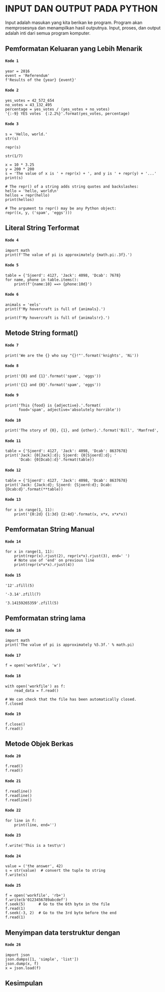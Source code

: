# INPUT DAN OUTPUT PADA PYTHON
Input adalah masukan yang kita berikan ke program.
Program akan memprosesnya dan menampilkan hasil outputnya.
Input, proses, dan output adalah inti dari semua program komputer.


## Pemformatan Keluaran yang Lebih Menarik
#### ```Kode 1```
```
year = 2016
event = 'Referendum'
f'Results of the {year} {event}'
```
#### ```Kode 2```
```
yes_votes = 42_572_654
no_votes = 43_132_495
percentage = yes_votes / (yes_votes + no_votes)
'{:-9} YES votes  {:2.2%}'.format(yes_votes, percentage)
```
#### ```Kode 3```
```
s = 'Hello, world.'
str(s)

repr(s)

str(1/7)

x = 10 * 3.25
y = 200 * 200
s = 'The value of x is ' + repr(x) + ', and y is ' + repr(y) + '...'
print(s)

# The repr() of a string adds string quotes and backslashes:
hello = 'hello, world\n'
hellos = repr(hello)
print(hellos)

# The argument to repr() may be any Python object:
repr((x, y, ('spam', 'eggs')))
```


## Literal String Terformat
#### ```Kode 4```
```
import math
print(f'The value of pi is approximately {math.pi:.3f}.')
```
#### ```Kode 5```
```
table = {'Sjoerd': 4127, 'Jack': 4098, 'Dcab': 7678}
for name, phone in table.items():
    print(f'{name:10} ==> {phone:10d}')
```
#### ```Kode 6```
```
animals = 'eels'
print(f'My hovercraft is full of {animals}.')

print(f'My hovercraft is full of {animals!r}.')
```

## Metode String format()
#### ```Kode 7```
```
print('We are the {} who say "{}!"'.format('knights', 'Ni'))
```
#### ```Kode 8```
```
print('{0} and {1}'.format('spam', 'eggs'))

print('{1} and {0}'.format('spam', 'eggs'))
```
#### ```Kode 9```
```
print('This {food} is {adjective}.'.format(
      food='spam', adjective='absolutely horrible'))
```
#### ```Kode 10```
```
print('The story of {0}, {1}, and {other}.'.format('Bill', 'Manfred',
```
#### ```Kode 11```
```
table = {'Sjoerd': 4127, 'Jack': 4098, 'Dcab': 8637678}
print('Jack: {0[Jack]:d}; Sjoerd: {0[Sjoerd]:d}; '
      'Dcab: {0[Dcab]:d}'.format(table))
```
#### ```Kode 12```
```
table = {'Sjoerd': 4127, 'Jack': 4098, 'Dcab': 8637678}
print('Jack: {Jack:d}; Sjoerd: {Sjoerd:d}; Dcab: {Dcab:d}'.format(**table))
```
#### ```Kode 13```
```
for x in range(1, 11):
    print('{0:2d} {1:3d} {2:4d}'.format(x, x*x, x*x*x))
```

## Pemformatan String Manual
#### ```Kode 14```
```
for x in range(1, 11):
    print(repr(x).rjust(2), repr(x*x).rjust(3), end=' ')
    # Note use of 'end' on previous line
    print(repr(x*x*x).rjust(4))
```
#### ```Kode 15```
```
'12'.zfill(5)

'-3.14'.zfill(7)

'3.14159265359'.zfill(5)
```

## Pemformatan string lama
#### ```Kode 16```
```
import math
print('The value of pi is approximately %5.3f.' % math.pi)
```
#### ```Kode 17```
```
f = open('workfile', 'w')
```
#### ```Kode 18```
```
with open('workfile') as f:
    read_data = f.read()

# We can check that the file has been automatically closed.
f.closed
```
#### ```Kode 19```
```
f.close()
f.read()
```

## Metode Objek Berkas
#### ```Kode 20```
```
f.read()
f.read()
```
#### ```Kode 21```
```
f.readline()
f.readline()
f.readline()
```
#### ```Kode 22```
```
for line in f:
    print(line, end='')
```
#### ```Kode 23```
```
f.write('This is a test\n')
```
#### ```Kode 24```
```
value = ('the answer', 42)
s = str(value)  # convert the tuple to string
f.write(s)
```
#### ```Kode 25```
```
f = open('workfile', 'rb+')
f.write(b'0123456789abcdef')
f.seek(5)      # Go to the 6th byte in the file
f.read(1)
f.seek(-3, 2)  # Go to the 3rd byte before the end
f.read(1)
```

## Menyimpan data terstruktur dengan
#### ```Kode 26```
```
import json
json.dumps([1, 'simple', 'list'])
json.dump(x, f)
x = json.load(f)
```

## Kesimpulan



